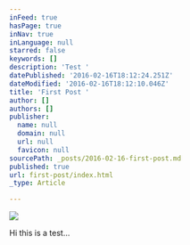 ```yaml
---
inFeed: true
hasPage: true
inNav: true
inLanguage: null
starred: false
keywords: []
description: 'Test '
datePublished: '2016-02-16T18:12:24.251Z'
dateModified: '2016-02-16T18:12:10.046Z'
title: 'First Post '
author: []
authors: []
publisher:
  name: null
  domain: null
  url: null
  favicon: null
sourcePath: _posts/2016-02-16-first-post.md
published: true
url: first-post/index.html
_type: Article

---
```

![](https://the-grid-user-content.s3-us-west-2.amazonaws.com/12dcadf1-a20b-470f-8560-8ea043641f90.jpg)

Hi this is a test...